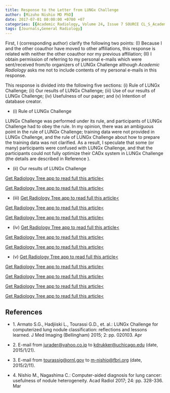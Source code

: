 ```yaml
---
title: Response to the Letter from LUNGx Challenge
author: [Mizuho Nishio MD PhD]
date: 2017-07-01 00:00:00 +0700 +07
categories: [{Academic Radiology, Volume 24, Issue 7 SOURCE CL_S_AcademicRadiologyVolume24Issue7 1}]
tags: [Journals,General Radiology]
---
```

First, I (corresponding author) clarify the following two points: (I) Because I and the other coauthor have moved to other affiliations, this response is related with neither the other coauthor nor my previous affiliation; (II) I obtain permission of referring to my personal e-mails which were sent/received from/to organizers of LUNGx Challenge although _Academic Radiology_ asks me not to include contents of my personal e-mails in this response.

This response is divided into the following five sections: (i) Rule of LUNGx Challenge; (ii) Our results of LUNGx Challenge; (iii) Use of our results of LUNGx Challenge; (iv) Usefulness of our paper; and (v) Intention of database creator.

- (i)
Rule of LUNGx Challenge


LUNGx Challenge was performed under its rule, and participants of LUNGx Challenge had to obey the rule. In my opinion, there was an ambiguous point in the rule of LUNGx Challenge; training data were not provided in LUNGx Challenge, and the rule of LUNGx Challenge about how to prepare the training data was not clarified. As a result, I speculate that some (or many) participants were confused with LUNGx Challenge, and that the participants could not fully optimize their CADx system in LUNGx Challenge (the details are described in Reference ).

- (ii)
Our results of LUNGx Challenge


[Get Radiology Tree app to read full this article<](https://clinicalpub.com/app)

[Get Radiology Tree app to read full this article<](https://clinicalpub.com/app)

- (iii)
[Get Radiology Tree app to read full this article<](https://clinicalpub.com/app)


[Get Radiology Tree app to read full this article<](https://clinicalpub.com/app)

[Get Radiology Tree app to read full this article<](https://clinicalpub.com/app)

- (iv)
[Get Radiology Tree app to read full this article<](https://clinicalpub.com/app)


[Get Radiology Tree app to read full this article<](https://clinicalpub.com/app)

[Get Radiology Tree app to read full this article<](https://clinicalpub.com/app)

- (v)
[Get Radiology Tree app to read full this article<](https://clinicalpub.com/app)


[Get Radiology Tree app to read full this article<](https://clinicalpub.com/app)

[Get Radiology Tree app to read full this article<](https://clinicalpub.com/app)

[Get Radiology Tree app to read full this article<](https://clinicalpub.com/app)

[Get Radiology Tree app to read full this article<](https://clinicalpub.com/app)

## References

- 1\. Armato S.G., Hadjiiski L., Tourassi G.D., et. al.: LUNGx Challenge for computerized lung nodule classification: reflections and lessons learned. J Med Imaging (Bellingham) 2015; 2: pp. 020103. Apr


- 2\.  E-mail from jurader@yahoo.co.jp to kdrukker@uchicago.edu (date, 2015/1/21).


- 3\.  E-mail from tourassig@ornl.gov to m-nishio@fbri.org (date, 2015/2/11).


- 4\. Nishio M., Nagashima C.: Computer-aided diagnosis for lung cancer: usefulness of nodule heterogeneity. Acad Radiol 2017; 24: pp. 328-336. Mar